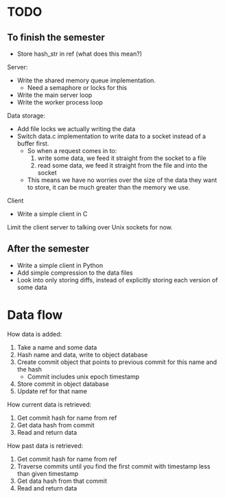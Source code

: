 # TODO

## To finish the semester

* Store hash_str in ref (what does this mean?)

Server:
* Write the shared memory queue implementation.
  * Need a semaphore or locks for this
* Write the main server loop
* Write the worker process loop

Data storage:
* Add file locks we actually writing the data
* Switch data.c implementation to write data to a socket instead of a buffer first.
  * So when a request comes in to:
	1. write some data, we feed it straight from the socket to a file
	2. read some data, we feed it straight from the file and into the socket
  * This means we have no worries over the size of the data they want to store, it can be much greater than the memory we use.

Client
* Write a simple client in C


Limit the client server to talking over Unix sockets for now.

## After the semester

* Write a simple client in Python
* Add simple compression to the data files
* Look into only storing diffs, instead of explicitly storing each version of some data




# Data flow

How data is added:
1. Take a name and some data
2. Hash name and data, write to object database
3. Create commit object that points to previous commit for this name and the hash
   * Commit includes unix epoch timestamp
4. Store commit in object database
5. Update ref for that name

How current data is retrieved:
1. Get commit hash for name from ref
2. Get data hash from commit
3. Read and return data

How past data is retrieved:
1. Get commit hash for name from ref
2. Traverse commits until you find the first commit with timestamp less than given timestamp
3. Get data hash from that commit
4. Read and return data

